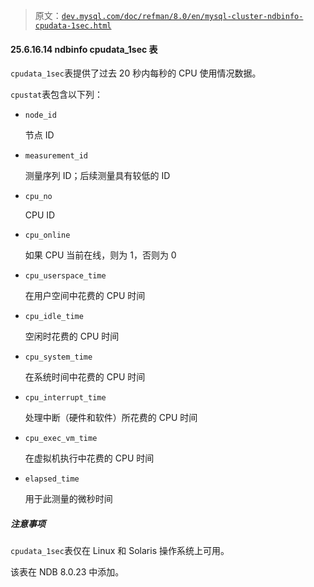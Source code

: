 > 原文：[`dev.mysql.com/doc/refman/8.0/en/mysql-cluster-ndbinfo-cpudata-1sec.html`](https://dev.mysql.com/doc/refman/8.0/en/mysql-cluster-ndbinfo-cpudata-1sec.html)

#### 25.6.16.14 ndbinfo cpudata_1sec 表

`cpudata_1sec`表提供了过去 20 秒内每秒的 CPU 使用情况数据。

`cpustat`表包含以下列：

+   `node_id`

    节点 ID

+   `measurement_id`

    测量序列 ID；后续测量具有较低的 ID

+   `cpu_no`

    CPU ID

+   `cpu_online`

    如果 CPU 当前在线，则为 1，否则为 0

+   `cpu_userspace_time`

    在用户空间中花费的 CPU 时间

+   `cpu_idle_time`

    空闲时花费的 CPU 时间

+   `cpu_system_time`

    在系统时间中花费的 CPU 时间

+   `cpu_interrupt_time`

    处理中断（硬件和软件）所花费的 CPU 时间

+   `cpu_exec_vm_time`

    在虚拟机执行中花费的 CPU 时间

+   `elapsed_time`

    用于此测量的微秒时间

##### 注意事项

`cpudata_1sec`表仅在 Linux 和 Solaris 操作系统上可用。

该表在 NDB 8.0.23 中添加。
